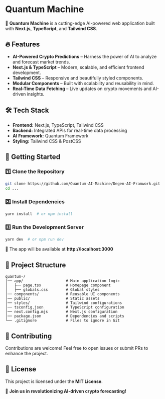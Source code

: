 # Quantum Machine 

🚀 **Quantum Machine** is a cutting-edge AI-powered web application built with **Next.js**, **TypeScript**, and **Tailwind CSS**. 

## 🔥 Features
- **AI-Powered Crypto Predictions** – Harness the power of AI to analyze and forecast market trends.
- **Next.js & TypeScript** – Modern, scalable, and efficient frontend development.
- **Tailwind CSS** – Responsive and beautifully styled components.
- **Modular Components** – Built with scalability and reusability in mind.
- **Real-Time Data Fetching** – Live updates on crypto movements and AI-driven insights.

## 🛠️ Tech Stack
- **Frontend:** Next.js, TypeScript, Tailwind CSS
- **Backend:** Integrated APIs for real-time data processing
- **AI Framework:** Quantum Framework
- **Styling:** Tailwind CSS & PostCSS

## 🚀 Getting Started
### 1️⃣ Clone the Repository
```sh
git clone https://github.com/Quantum-AI-Machine/Degen-AI-Framwork.git
cd ...
```

### 2️⃣ Install Dependencies
```sh
yarn install  # or npm install
```

### 3️⃣ Run the Development Server
```sh
yarn dev  # or npm run dev
```

🔗 The app will be available at **http://localhost:3000**

## 📂 Project Structure
```
quantum-/
│── app/                   # Main application logic
│   ├── page.tsx           # Homepage component
│   ├── globals.css        # Global styles
│── components/            # Reusable UI components
│── public/                # Static assets
│── styles/                # Tailwind configurations
│── tsconfig.json          # TypeScript configuration
│── next.config.mjs        # Next.js configuration
│── package.json           # Dependencies and scripts
└── .gitignore             # Files to ignore in Git
```

## 🤝 Contributing
Contributions are welcome! Feel free to open issues or submit PRs to enhance the project.

## 📜 License
This project is licensed under the **MIT License**.

🚀 **Join us in revolutionizing AI-driven crypto forecasting!**

